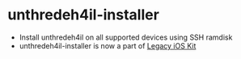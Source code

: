 # unthredeh4il-installer

- Install unthredeh4il on all supported devices using SSH ramdisk
- unthredeh4il-installer is now a part of [Legacy iOS Kit](https://github.com/LukeZGD/Legacy-iOS-Kit)
